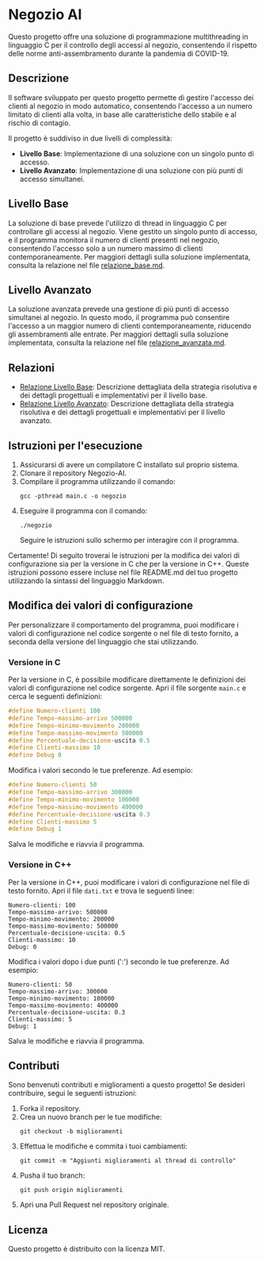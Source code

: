# Negozio AI

Questo progetto offre una soluzione di programmazione multithreading in linguaggio C per il controllo degli accessi al negozio, consentendo il rispetto delle norme anti-assembramento durante la pandemia di COVID-19.

## Descrizione

Il software sviluppato per questo progetto permette di gestire l'accesso dei clienti al negozio in modo automatico, consentendo l'accesso a un numero limitato di clienti alla volta, in base alle caratteristiche dello stabile e al rischio di contagio.

Il progetto è suddiviso in due livelli di complessità:

- **Livello Base**: Implementazione di una soluzione con un singolo punto di accesso.
- **Livello Avanzato**: Implementazione di una soluzione con più punti di accesso simultanei.

## Livello Base

La soluzione di base prevede l'utilizzo di thread in linguaggio C per controllare gli accessi al negozio. Viene gestito un singolo punto di accesso, e il programma monitora il numero di clienti presenti nel negozio, consentendo l'accesso solo a un numero massimo di clienti contemporaneamente. Per maggiori dettagli sulla soluzione implementata, consulta la relazione nel file [relazione_base.md](./relazione_base.md).

## Livello Avanzato

La soluzione avanzata prevede una gestione di più punti di accesso simultanei al negozio. In questo modo, il programma può consentire l'accesso a un maggior numero di clienti contemporaneamente, riducendo gli assembramenti alle entrate. Per maggiori dettagli sulla soluzione implementata, consulta la relazione nel file [relazione_avanzata.md](./relazione_avanzata.md).

## Relazioni

- [Relazione Livello Base](./relazione_base.md): Descrizione dettagliata della strategia risolutiva e dei dettagli progettuali e implementativi per il livello base.
- [Relazione Livello Avanzato](./relazione_avanzata.md): Descrizione dettagliata della strategia risolutiva e dei dettagli progettuali e implementativi per il livello avanzato.

## Istruzioni per l'esecuzione

1. Assicurarsi di avere un compilatore C installato sul proprio sistema.
2. Clonare il repository Negozio-AI.
3. Compilare il programma utilizzando il comando:
   ```
   gcc -pthread main.c -o negozio
   ```
4. Eseguire il programma con il comando:
   ```
   ./negozio
   ```
   Seguire le istruzioni sullo schermo per interagire con il programma.


Certamente! Di seguito troverai le istruzioni per la modifica dei valori di configurazione sia per la versione in C che per la versione in C++. Queste istruzioni possono essere incluse nel file README.md del tuo progetto utilizzando la sintassi del linguaggio Markdown.

## Modifica dei valori di configurazione

Per personalizzare il comportamento del programma, puoi modificare i valori di configurazione nel codice sorgente o nel file di testo fornito, a seconda della versione del linguaggio che stai utilizzando.

### Versione in C

Per la versione in C, è possibile modificare direttamente le definizioni dei valori di configurazione nel codice sorgente. Apri il file sorgente `main.c` e cerca le seguenti definizioni:

```c
#define Numero-clienti 100
#define Tempo-massimo-arrivo 500000
#define Tempo-minimo-movimento 200000
#define Tempo-massimo-movimento 500000
#define Percentuale-decisione-uscita 0.5
#define Clienti-massimo 10
#define Debug 0
```

Modifica i valori secondo le tue preferenze. Ad esempio:

```c
#define Numero-clienti 50
#define Tempo-massimo-arrivo 300000
#define Tempo-minimo-movimento 100000
#define Tempo-massimo-movimento 400000
#define Percentuale-decisione-uscita 0.3
#define Clienti-massimo 5
#define Debug 1
```

Salva le modifiche e riavvia il programma.

### Versione in C++

Per la versione in C++, puoi modificare i valori di configurazione nel file di testo fornito. Apri il file `dati.txt` e trova le seguenti linee:

```
Numero-clienti: 100
Tempo-massimo-arrivo: 500000
Tempo-minimo-movimento: 200000
Tempo-massimo-movimento: 500000
Percentuale-decisione-uscita: 0.5
Clienti-massimo: 10
Debug: 0
```

Modifica i valori dopo i due punti (':') secondo le tue preferenze. Ad esempio:

```
Numero-clienti: 50
Tempo-massimo-arrivo: 300000
Tempo-minimo-movimento: 100000
Tempo-massimo-movimento: 400000
Percentuale-decisione-uscita: 0.3
Clienti-massimo: 5
Debug: 1
```

Salva le modifiche e riavvia il programma.

## Contributi

Sono benvenuti contributi e miglioramenti a questo progetto! Se desideri contribuire, segui le seguenti istruzioni:

1. Forka il repository.
2. Crea un nuovo branch per le tue modifiche:
   ```
   git checkout -b miglioramenti
   ```
3. Effettua le modifiche e commita i tuoi cambiamenti:
   ```
   git commit -m "Aggiunti miglioramenti al thread di controllo"
   ```
4. Pusha il tuo branch:
   ```
   git push origin miglioramenti
   ```
5. Apri una Pull Request nel repository originale.

## Licenza

Questo progetto è distribuito con la licenza MIT.
